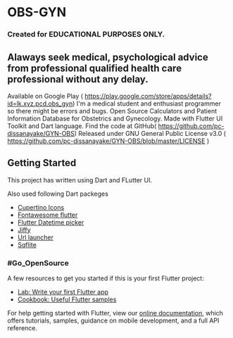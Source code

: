 # OBS-GYN
### Created for EDUCATIONAL PURPOSES ONLY.
## Alaways seek medical, psychological advice from professional qualified health care professional without any delay.
Available on Google Play ( https://play.google.com/store/apps/details?id=lk.xyz.pcd.obs_gyn) 
I'm a medical student and enthusiast programmer so there might be errors and bugs.
Open Source Calculators and Patient Information Database for Obstetrics and Gynecology.
Made with Flutter UI Toolkit and Dart language.
Find the  code at GitHub( https://github.com/pc-dissanayake/GYN-OBS)
Released under GNU General Public License v3.0 ( https://github.com/pc-dissanayake/GYN-OBS/blob/master/LICENSE )
## Getting Started

This project has written using Dart and FLutter UI.

Also used following Dart packeges
- [Cupertino Icons](https://pub.dev/packages/cupertino_icons)
- [Fontawesome flutter](https://pub.dev/packages/font_awesome_flutter)
- [Flutter Datetime picker](https://pub.dev/packages/flutter_datetime_picker)
- [Jiffy](https://pub.dev/packages/jiffy)
- [Url launcher](https://pub.dev/packages/url_launcher)
- [Sqflite](https://pub.dev/packages/sqflite)



### #Go_OpenSource
A few resources to get you started if this is your first Flutter project:

- [Lab: Write your first Flutter app](https://flutter.dev/docs/get-started/codelab)
- [Cookbook: Useful Flutter samples](https://flutter.dev/docs/cookbook)

For help getting started with Flutter, view our
[online documentation](https://flutter.dev/docs), which offers tutorials,
samples, guidance on mobile development, and a full API reference.
